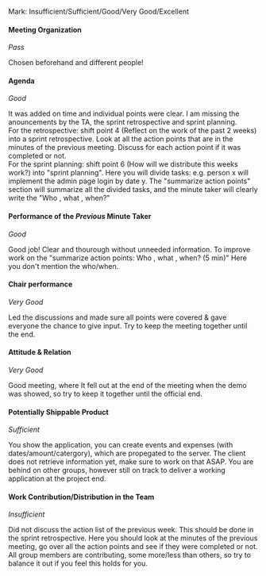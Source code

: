 Mark: Insufficient/Sufficient/Good/Very Good/Excellent

#### Meeting Organization
_Pass_

Chosen beforehand and different people!

#### Agenda 
_Good_

It was added on time and individual points were clear. I am missing the anouncements by the TA, the sprint retrospective and sprint planning.  
For the retrospective: shift point 4 (Reflect on the work of the past 2 weeks) into a sprint retrospective. Look at all the action points that are in the minutes of the previous meeting. Discuss for each action point if it was completed or not.  
For the sprint planning: shift point 6 (How will we distribute this weeks work?) into "sprint planning". Here you will divide tasks: e.g. person x will implement the admin page login by date y. The "summarize action points" section will summarize all the divided tasks, and the minute taker will clearly write the "Who , what , when?"


#### Performance of the *Previous* Minute Taker
_Good_

Good job! Clear and thourough without unneeded information. To improve work on the "summarize action points: Who , what , when? (5 min)" Here you don't mention the who/when.

#### Chair performance
_Very Good_

Led the discussions and made sure all points were covered & gave everyone the chance to give input. Try to keep the meeting together until the end.

#### Attitude & Relation
_Very Good_

Good meeting, where It fell out at the end of the meeting when the demo was showed, so try to keep it together until the official end.


#### Potentially Shippable Product
_Sufficient_

You show the application, you can create events and expenses (with dates/amount/catergory), which are propegated to the server. The client does not retrieve information yet, make sure to work on that ASAP. You are behind on other groups, however still on track to deliver a working application at the project end.


#### Work Contribution/Distribution in the Team
_Insufficient_

Did not discuss the action list of the previous week. This should be done in the sprint retrospective. Here you should look at the minutes of the previous meeting, go over all the action points and see if they were completed or not. All group members are contributing, some more/less than others, so try to balance it out if you feel this holds for you.


